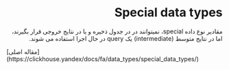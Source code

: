<div dir="rtl" markdown="1">

# Special data types

مقادیر نوع داده special، نمیتوانند در در جدول ذخیره و یا در نتایج خروجی قرار بگیرند، اما در نتایج متوسط (intermediate) یک query در حال اجرا استفاده می شوند.

</div>
[مقاله اصلی](https://clickhouse.yandex/docs/fa/data_types/special_data_types/) <!--hide-->
